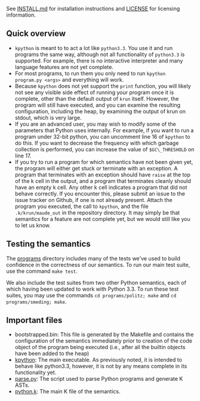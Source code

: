See [INSTALL.md](INSTALL.md) for installation instructions and [LICENSE](LICENSE) for licensing
information.

## Quick overview

- `kpython` is meant to to act a lot like `python3.3`. You use it and run programs the
  same way, although not all functionality of `python3.3` is supported. For example, there is no
  interactive interpreter and many language features are not yet complete.
- For most programs, to run them you only need to run `kpython program.py <args>` and everything
  will work.
- Because `kpython` does not yet support the `print` function, you will likely not see any visible
  side effect of running your program once it is complete, other than the default output of `krun`
  itself. However, the program will still have executed, and you can examine the resulting
  configuration, including the heap, by examining the output of krun on stdout, which is very
  large.
- If you are an advanced user, you may wish to modify some of the parameters that Python uses
  internally. For example, if you want to run a program under 32-bit python, you can uncomment line
  16 of `kpython` to do this. If you want to decrease the frequency with which garbage collection
  is performed, you can increase the value of `$GC\_THRESHOLD` on line 17.
- If you try to run a program for which semantics have not been given yet, the program will either
  get stuck or terminate with an exception. A program that terminates with an exception should have
  `raise` at the top of the k cell in the output, and a program that terminates cleanly should have
  an empty k cell. Any other k cell indicates a program that did not behave correctly. If you
  encounter this, please submit an issue to the issue tracker on Github, if one is not already
  present. Attach the program you executed, the call to `kpython`, and the file `.k/krun/maude_out`
  in the repository directory. It may simply be that semantics for a feature are not complete yet,
  but we would still like you to let us know.

## Testing the semantics

The [programs](programs) directory includes many of the tests we've used to build confidence
in the correctness of our semantics. To run our main test suite, use the command `make test`.

We also include the test suites from two other Python semantics, each of which having been updated
to work with Python 3.3. To run these test suites, you may use the commands
`cd programs/politz; make` and `cd programs/smeding; make`.

## Important files

- bootstrapped.bin: This file is generated by the Makefile and contains the configuration of
  the semantics immediately prior to creation of the code object of the program being executed
  (i.e., after all the builtin objects have been added to the heap)
- [kpython](kpython): The main executable. As previously noted, it is intended to behave like python3.3,
  however, it is not by any means complete in its functionality yet.
- [parse.py](parse.py): The script used to parse Python programs and generate K ASTs.
- [python.k](python.k): The main K file of the semantics.
